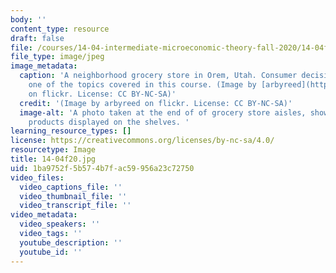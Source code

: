 ```yaml
---
body: ''
content_type: resource
draft: false
file: /courses/14-04-intermediate-microeconomic-theory-fall-2020/14-04f20.jpg
file_type: image/jpeg
image_metadata:
  caption: 'A neighborhood grocery store in Orem, Utah. Consumer decision-making is
    one of the topics covered in this course. (Image by [arbyreed](https://www.flickr.com/photos/19779889@N00/28347664145/)
    on flickr. License: CC BY-NC-SA)'
  credit: '(Image by arbyreed on flickr. License: CC BY-NC-SA)'
  image-alt: 'A photo taken at the end of of grocery store aisles, showing countless
    products displayed on the shelves. '
learning_resource_types: []
license: https://creativecommons.org/licenses/by-nc-sa/4.0/
resourcetype: Image
title: 14-04f20.jpg
uid: 1ba9752f-5b57-4b7f-ac59-956a23c72750
video_files:
  video_captions_file: ''
  video_thumbnail_file: ''
  video_transcript_file: ''
video_metadata:
  video_speakers: ''
  video_tags: ''
  youtube_description: ''
  youtube_id: ''
---
```

